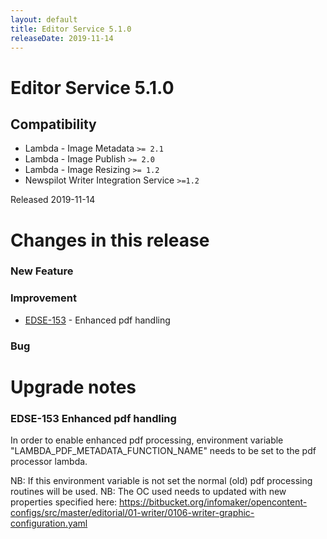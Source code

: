 ```yaml
---
layout: default
title: Editor Service 5.1.0
releaseDate: 2019-11-14
---
```

<div class="jumbotron">
    <h1>Editor Service 5.1.0</h1>    
    <h2>Compatibility</h2>
    <ul>
        <li>Lambda - Image Metadata <code>>= 2.1</code></li>
        <li>Lambda - Image Publish <code>>= 2.0</code></li>
        <li>Lambda - Image Resizing <code>>= 1.2</code></li>
        <li>Newspilot Writer Integration Service <code>>=1.2</code></li>
    </ul>
</div>

Released 2019-11-14

 

# Changes in this release  


### New Feature 



### Improvement 

 * [EDSE-153](https://jira.infomaker.se/browse/EDSE-153) - Enhanced pdf handling 


### Bug 





# Upgrade notes  
       
### EDSE-153 Enhanced pdf handling 
In order to enable enhanced pdf processing, environment variable "LAMBDA_PDF_METADATA_FUNCTION_NAME" needs to be set to the pdf processor lambda. 

NB: If this environment variable is not set the normal (old) pdf processing routines will be used.
NB: The OC used needs to updated with new properties specified here: https://bitbucket.org/infomaker/opencontent-configs/src/master/editorial/01-writer/0106-writer-graphic-configuration.yaml      

